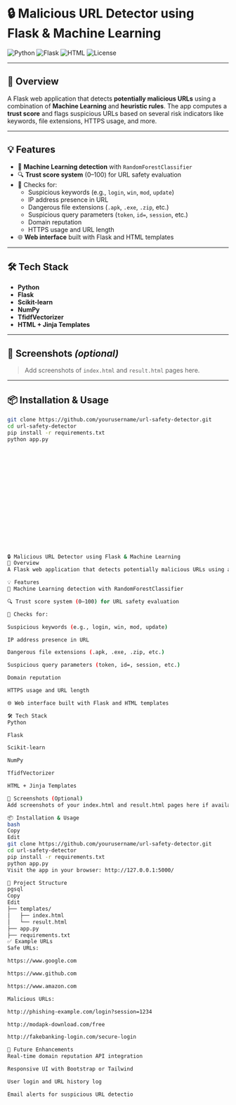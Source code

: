 # 🔒 Malicious URL Detector using Flask & Machine Learning

![Python](https://img.shields.io/badge/Python-3.9+-blue?logo=python&logoColor=white)
![Flask](https://img.shields.io/badge/Flask-Web%20App-black?logo=flask)
![HTML](https://img.shields.io/badge/HTML-Templates-orange?logo=html5)
![License](https://img.shields.io/badge/License-MIT-green.svg)

---

## 🚀 Overview

A Flask web application that detects **potentially malicious URLs** using a combination of **Machine Learning** and **heuristic rules**. The app computes a **trust score** and flags suspicious URLs based on several risk indicators like keywords, file extensions, HTTPS usage, and more.

---

## 💡 Features

- 🧠 **Machine Learning detection** with `RandomForestClassifier`
- 🔍 **Trust score system** (0–100) for URL safety evaluation
- 🧾 Checks for:
  - Suspicious keywords (e.g., `login`, `win`, `mod`, `update`)
  - IP address presence in URL
  - Dangerous file extensions (`.apk`, `.exe`, `.zip`, etc.)
  - Suspicious query parameters (`token`, `id=`, `session`, etc.)
  - Domain reputation
  - HTTPS usage and URL length
- 🌐 **Web interface** built with Flask and HTML templates

---

## 🛠 Tech Stack

- **Python**
- **Flask**
- **Scikit-learn**
- **NumPy**
- **TfidfVectorizer**
- **HTML + Jinja Templates**

---

## 📸 Screenshots *(optional)*

> Add screenshots of `index.html` and `result.html` pages here.

---

## 📦 Installation & Usage

```bash
git clone https://github.com/yourusername/url-safety-detector.git
cd url-safety-detector
pip install -r requirements.txt
python app.py


















🔒 Malicious URL Detector using Flask & Machine Learning
🚀 Overview
A Flask web application that detects potentially malicious URLs using a combination of Machine Learning and heuristic rules. The app computes a trust score and flags suspicious URLs based on several risk indicators like keywords, file extensions, HTTPS usage, and more.

💡 Features
🧠 Machine Learning detection with RandomForestClassifier

🔍 Trust score system (0–100) for URL safety evaluation

🧾 Checks for:

Suspicious keywords (e.g., login, win, mod, update)

IP address presence in URL

Dangerous file extensions (.apk, .exe, .zip, etc.)

Suspicious query parameters (token, id=, session, etc.)

Domain reputation

HTTPS usage and URL length

🌐 Web interface built with Flask and HTML templates

🛠 Tech Stack
Python

Flask

Scikit-learn

NumPy

TfidfVectorizer

HTML + Jinja Templates

📸 Screenshots (Optional)
Add screenshots of your index.html and result.html pages here if available.

📦 Installation & Usage
bash
Copy
Edit
git clone https://github.com/yourusername/url-safety-detector.git
cd url-safety-detector
pip install -r requirements.txt
python app.py
Visit the app in your browser: http://127.0.0.1:5000/

📁 Project Structure
pgsql
Copy
Edit
├── templates/
│   ├── index.html
│   └── result.html
├── app.py
├── requirements.txt
✅ Example URLs
Safe URLs:

https://www.google.com

https://www.github.com

https://www.amazon.com

Malicious URLs:

http://phishing-example.com/login?session=1234

http://modapk-download.com/free

http://fakebanking-login.com/secure-login

📌 Future Enhancements
Real-time domain reputation API integration

Responsive UI with Bootstrap or Tailwind

User login and URL history log

Email alerts for suspicious URL detectio
